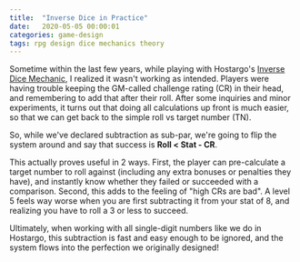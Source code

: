 ```yaml
---
title:  "Inverse Dice in Practice"
date:   2020-05-05 00:00:01
categories: game-design
tags: rpg design dice mechanics theory
---
```

Sometime within the last few years, while playing with Hostargo's [Inverse Dice Mechanic](/blog/game-design/inverse-dice-theory/), I realized it wasn't working as intended. Players were having trouble keeping the GM-called challenge rating (CR) in their head, and remembering to add that after their roll. After some inquiries and minor experiments, it turns out that doing all calculations up front is much easier, so that we can get back to the simple roll vs target number (TN). 

So, while we've declared subtraction as sub-par, we're going to flip the system around and say that success is **Roll < Stat - CR**. 

This actually proves useful in 2 ways. First, the player can pre-calculate a target number to roll against (including any extra bonuses or penalties they have), and instantly know whether they failed or succeeded with a comparison. Second, this adds to the feeling of "high CRs are bad". A level 5 feels way worse when you are first subtracting it from your stat of 8, and realizing you have to roll a 3 or less to succeed.

Ultimately, when working with all single-digit numbers like we do in Hostargo, this subtraction is fast and easy enough to be ignored, and the system flows into the perfection we originally designed!
